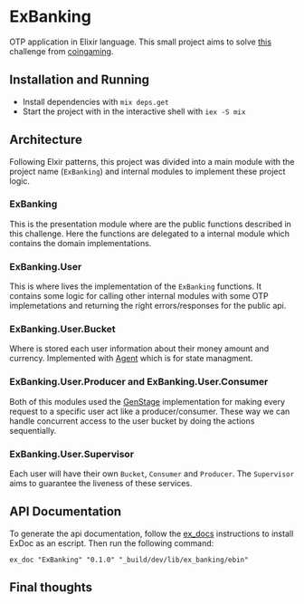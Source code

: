 # ExBanking

OTP application in Elixir language. This small project aims to solve [this](https://coingaming.github.io/elixir-test/) challenge from [coingaming](https://coingaming.io/).

## Installation and Running

- Install dependencies with `mix deps.get`
- Start the project with in the interactive shell with `iex -S mix`


## Architecture

Following Elxir patterns, this project was divided into a main module with the project name (`ExBanking`) and internal modules to implement these project logic.

### ExBanking
This is the presentation module where are the public functions described in this challenge. Here the functions are delegated to a internal module which contains the domain implementations.


### ExBanking.User
This is where lives the implementation of the `ExBanking` functions. It contains some logic for calling other internal modules with some OTP implemetations and returning the right errors/responses for the public api.

### ExBanking.User.Bucket
Where is stored each user information about their money amount and currency. Implemented with [Agent](https://hexdocs.pm/elixir/Agent.html) which is for state managment.

### ExBanking.User.Producer and ExBanking.User.Consumer

Both of this modules used the [GenStage](https://hexdocs.pm/gen_stage/GenStage.html) implementation for making every request to a specific user act like a producer/consumer. These way we can handle concurrent access to the user bucket by doing the actions sequentially.

### ExBanking.User.Supervisor
Each user will have their own `Bucket`, `Consumer` and `Producer`. The `Supervisor` aims to guarantee the liveness of these services. 


## API Documentation

To generate the api documentation, follow the [ex_docs](https://github.com/elixir-lang/ex_doc) instructions to install ExDoc as an escript. Then run the following command:

```shell
ex_doc "ExBanking" "0.1.0" "_build/dev/lib/ex_banking/ebin"   
```

## Final thoughts